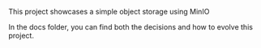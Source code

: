 This project showcases a simple object storage using MinIO

In the docs folder, you can find both the decisions and how to evolve this project.

